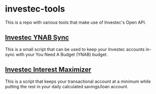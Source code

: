 # investec-tools

This is a repo with various tools that make use of Investec's Open API.

## [Investec YNAB Sync](docs/YNAB_SYNC.MD)

This is a small script that can be used to keep your Investec accounts in-sync with your You Need A Budget (YNAB) budget.

## [Investec Interest Maximizer](docs/INTEREST_MAXIMIZER.MD)

This is a script that keeps your transactional account at a minimum while putting the rest in your daily calculated savings/loan account.
